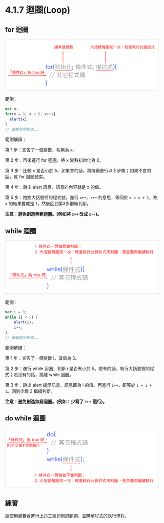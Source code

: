 # 4.1.7 迴圈\(Loop\)

## for 迴圈

![](/assets/loop_for.png)

範例：

```js
var x;
for(x = 0; x < 5; x++){
  alert(x);
}
// 繼續其他程式...
```

範例解讀：

第 1 步：宣告了一個變數，名稱為 x。

第 2 步：再來進行 for 迴圈，將 x 變數初始化為 0。

第 3 步：比較 x 是否小於 5，如果會的話，將持續進行以下步驟；如果不會的話，就 for 迴圈結束。

第 4 步：跳出 alert 訊息，訊息的內容就是 x 的值。

第 5 步：跑完大括號裡的程式號，進行 `x++`，`x++` 的意思，等同於 `x = x + 1`，故 x 的結果變成是 1，然後回到第3步繼續判斷。

**注意：避免創造無窮迴圈。\(例如將 **`x++`** 改成 **`x--`**\)。**

## while 迴圈

![](/assets/loop_while.png)

範例：

```js
var i = 0;
while (i < 5) {
    alert(i);
    i++;
}
// 繼續其他程式...
```

範例解讀：

第 1 步：宣告了一個變數 i，其值為 0。

第 2 步：進行 while 迴圈，判斷 i 是否有小於 5。若有的話，執行大括號裡的程式；若沒有的話，跳離 while 迴圈。

第 3 步：跳出 alert 提示訊息，訊息即為 i 的值。再進行 `i++`，即等於 `i = i + 1`。回到步驟 2 繼續判斷。

**注意：避免創造無窮迴圈。\(例如：少寫了 i++ 這行\)。**

## do while 迴圈

![](/assets/loop_do_while.png)

## 練習

請使用瀏覽器進行上述三種迴圈的範例，並瞭解程式的執行流程。

